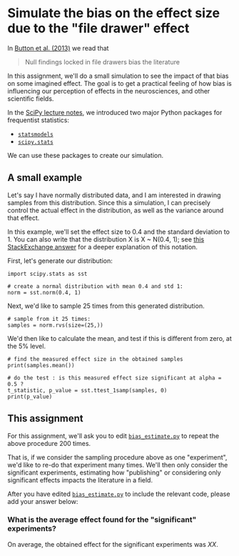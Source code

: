 # Simulate the bias on the effect size due to the "file drawer" effect

In [Button et al. (2013)](https://www.nature.com/articles/nrn3475) we read that

> Null findings locked in file drawers bias the literature

In this assignment, we'll do a small simulation to see the impact of that bias on some imagined effect.
The goal is to get a practical feeling of how bias is influencing our perception of effects in the neurosciences, and other scientific fields.

In the [SciPy lecture notes](https://www.scipy-lectures.org/packages/statistics/index.html),
we introduced two major Python packages for frequentist statistics:
- [`statsmodels`](https://www.statsmodels.org/stable/index.html)
- [`scipy.stats`](https://docs.scipy.org/doc/scipy/reference/stats.html)

We can use these packages to create our simulation.

## A small example

Let's say I have normally distributed data, and I am interested in drawing samples from this distribution.
Since this a simulation, I can precisely control the actual effect in the distribution, as well as the variance around that effect.

In this example, we'll set the effect size to 0.4 and the standard deviation to 1.
You can also write that the distribution X is X ~ N(0.4, 1); see [this StackExchange answer](https://stats.stackexchange.com/a/161814) for a deeper explanation of this notation.

First, let's generate our distribution:

```
import scipy.stats as sst

# create a normal distribution with mean 0.4 and std 1:
norm = sst.norm(0.4, 1)
```

Next, we'd like to sample 25 times from this generated distribution.

```
# sample from it 25 times:
samples = norm.rvs(size=(25,))
```

We'd then like to calculate the mean, and test if this is different from zero, at the 5% level.

```
# find the measured effect size in the obtained samples
print(samples.mean())

# do the test : is this measured effect size significant at alpha = 0.5 ?
t_statistic, p_value = sst.ttest_1samp(samples, 0)
print(p_value)
```

## This assignment

For this assignment, we'll ask you to edit [`bias_estimate.py`](https://github.com/reprocourse/template-a3-estimate-bias/blob/master/bias_estimates.py)
to repeat the above procedure 200 times.

That is, if we consider the sampling procedure above as one "experiment",
we'd like to re-do that experiment many times. We'll then only consider the significant experiments,
estimating how "publishing" or considering only significant effects impacts the literature in a field.

After you have edited [`bias_estimate.py`](https://github.com/reprocourse/template-a3-estimate-bias/blob/master/bias_estimates.py) to include the relevant code, please add your answer below:

### What is the average effect found for the "significant" experiments?

On average, the obtained effect for the significant experiments was _XX_.
